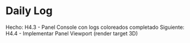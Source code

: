 ﻿# Daily Log

Hecho: H4.3 - Panel Console con logs coloreados completado
Siguiente: H4.4 - Implementar Panel Viewport (render target 3D)


